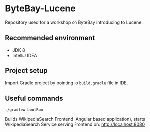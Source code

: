 # ByteBay-Lucene
 Repository used for a workshop on ByteBay introducing to Lucene.

## Recommended environment
- JDK 8
- IntelliJ IDEA

## Project setup
Import Gradle project by pointing to `build.gradle` file in IDE.

## Useful commands
```
./gradlew bootRun
```
Builds WikipediaSearch Frontend (Angular based application), starts WikipediaSearch Service serving Frontend on: [http://localhost:8080](http://localhost:8080)
